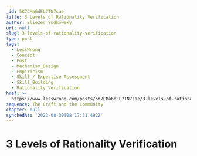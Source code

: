 ```yaml
---
_id: 5K7CMa6dEL7TN7sae
title: 3 Levels of Rationality Verification
author: Eliezer Yudkowsky
url: null
slug: 3-levels-of-rationality-verification
type: post
tags:
  - LessWrong
  - Concept
  - Post
  - Mechanism_Design
  - Empiricism
  - Skill_/ Expertise Assessment
  - Skill_Building
  - Rationality_Verification
href: >-
  https://www.lesswrong.com/posts/5K7CMa6dEL7TN7sae/3-levels-of-rationality-verification
sequence: The Craft and the Community
chapter: null
synchedAt: '2022-08-30T08:17:31.492Z'
---
```

# 3 Levels of Rationality Verification


